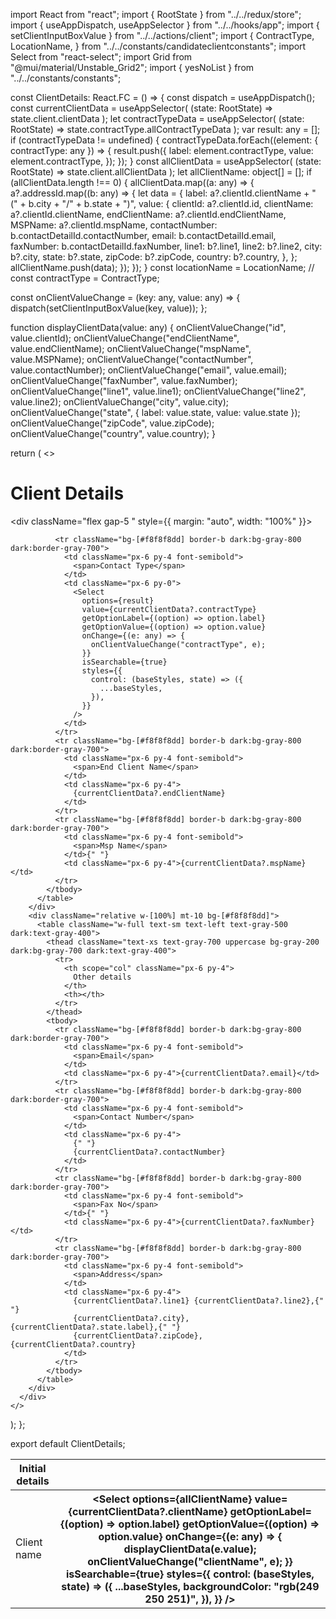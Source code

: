 import React from "react";
import { RootState } from "../../redux/store";
import { useAppDispatch, useAppSelector } from "../../hooks/app";
import { setClientInputBoxValue } from "../../actions/client";
import {
  ContractType,
  LocationName,
} from "../../constants/candidateclientconstants";
import Select from "react-select";
import Grid from "@mui/material/Unstable_Grid2";
import { yesNoList } from "../../constants/constants";

const ClientDetails: React.FC = () => {
  const dispatch = useAppDispatch();
  const currentClientData = useAppSelector(
    (state: RootState) => state.client.clientData
  );
  let contractTypeData = useAppSelector(
    (state: RootState) => state.contractType.allContractTypeData
  );
  var result: any = [];
  if (contractTypeData != undefined) {
    contractTypeData.forEach((element: { contractType: any }) => {
      result.push({
        label: element.contractType,
        value: element.contractType,
      });
    });
  }
  const allClientData = useAppSelector(
    (state: RootState) => state.client.allClientData
  );
  let allClientName: object[] = [];
  if (allClientData.length !== 0) {
    allClientData.map((a: any) => {
      a?.addressId.map((b: any) => {
        let data = {
          label: a?.clientId.clientName + " (" + b.city + "/" + b.state + ")",
          value: {
            clientId: a?.clientId.id,
            clientName: a?.clientId.clientName,
            endClientName: a?.clientId.endClientName,
            MSPName: a?.clientId.mspName,
            contactNumber: b.contactDetailId.contactNumber,
            email: b.contactDetailId.email,
            faxNumber: b.contactDetailId.faxNumber,
            line1: b?.line1,
            line2: b?.line2,
            city: b?.city,
            state: b?.state,
            zipCode: b?.zipCode,
            country: b?.country,
          },
        };
        allClientName.push(data);
      });
    });
  }
  const locationName = LocationName;
  // const contractType = ContractType;

  const onClientValueChange = (key: any, value: any) => {
    dispatch(setClientInputBoxValue(key, value));
  };

  function displayClientData(value: any) {
    onClientValueChange("id", value.clientId);
    onClientValueChange("endClientName", value.endClientName);
    onClientValueChange("mspName", value.MSPName);
    onClientValueChange("contactNumber", value.contactNumber);
    onClientValueChange("email", value.email);
    onClientValueChange("faxNumber", value.faxNumber);
    onClientValueChange("line1", value.line1);
    onClientValueChange("line2", value.line2);
    onClientValueChange("city", value.city);
    onClientValueChange("state", { label: value.state, value: value.state });
    onClientValueChange("zipCode", value.zipCode);
    onClientValueChange("country", value.country);
  }

  return (
    <>
      <h1 className="mt-7"> Client Details</h1>
      <div className="flex gap-5 " style={{ margin: "auto", width: "100%" }}>
        <div className="relative w-[100%] mt-10 ">
          <table className="w-full text-sm text-left text-gray-500 dark:text-gray-400">
            <thead className="text-xs text-gray-700 uppercase bg-gray-200 dark:bg-gray-700 dark:text-gray-400">
              <tr>
                <th scope="col" className="px-6 py-4">
                  Initial details
                </th>
                <th></th>
              </tr>
            </thead>
            <tbody>
              <tr className="bg-[#f8f8f8dd] border-b dark:bg-gray-800 dark:border-gray-700">
                <td className="px-6 py-4 font-semibold ">
                  <span>Client name</span>
                </td>
                <th scope="col" className="px-6 py-0">
                  <Select
                    options={allClientName}
                    value={currentClientData?.clientName}
                    getOptionLabel={(option) => option.label}
                    getOptionValue={(option) => option.value}
                    onChange={(e: any) => {
                      displayClientData(e.value);
                      onClientValueChange("clientName", e);
                    }}
                    isSearchable={true}
                    styles={{
                      control: (baseStyles, state) => ({
                        ...baseStyles,
                        backgroundColor: "rgb(249 250 251)",
                      }),
                    }}
                  />
                </th>
              </tr>

              <tr className="bg-[#f8f8f8dd] border-b dark:bg-gray-800 dark:border-gray-700">
                <td className="px-6 py-4 font-semibold">
                  <span>Contact Type</span>
                </td>
                <td className="px-6 py-0">
                  <Select
                    options={result}
                    value={currentClientData?.contractType}
                    getOptionLabel={(option) => option.label}
                    getOptionValue={(option) => option.value}
                    onChange={(e: any) => {
                      onClientValueChange("contractType", e);
                    }}
                    isSearchable={true}
                    styles={{
                      control: (baseStyles, state) => ({
                        ...baseStyles,
                      }),
                    }}
                  />
                </td>
              </tr>
              <tr className="bg-[#f8f8f8dd] border-b dark:bg-gray-800 dark:border-gray-700">
                <td className="px-6 py-4 font-semibold">
                  <span>End Client Name</span>
                </td>
                <td className="px-6 py-4">
                  {currentClientData?.endClientName}
                </td>
              </tr>
              <tr className="bg-[#f8f8f8dd] border-b dark:bg-gray-800 dark:border-gray-700">
                <td className="px-6 py-4 font-semibold">
                  <span>Msp Name</span>
                </td>{" "}
                <td className="px-6 py-4">{currentClientData?.mspName}</td>
              </tr>
            </tbody>
          </table>
        </div>
        <div className="relative w-[100%] mt-10 bg-[#f8f8f8dd]">
          <table className="w-full text-sm text-left text-gray-500 dark:text-gray-400">
            <thead className="text-xs text-gray-700 uppercase bg-gray-200 dark:bg-gray-700 dark:text-gray-400">
              <tr>
                <th scope="col" className="px-6 py-4">
                  Other details
                </th>
                <th></th>
              </tr>
            </thead>
            <tbody>
              <tr className="bg-[#f8f8f8dd] border-b dark:bg-gray-800 dark:border-gray-700">
                <td className="px-6 py-4 font-semibold">
                  <span>Email</span>
                </td>
                <td className="px-6 py-4">{currentClientData?.email}</td>
              </tr>
              <tr className="bg-[#f8f8f8dd] border-b dark:bg-gray-800 dark:border-gray-700">
                <td className="px-6 py-4 font-semibold">
                  <span>Contact Number</span>
                </td>
                <td className="px-6 py-4">
                  {" "}
                  {currentClientData?.contactNumber}
                </td>
              </tr>
              <tr className="bg-[#f8f8f8dd] border-b dark:bg-gray-800 dark:border-gray-700">
                <td className="px-6 py-4 font-semibold">
                  <span>Fax No</span>
                </td>{" "}
                <td className="px-6 py-4">{currentClientData?.faxNumber}</td>
              </tr>
              <tr className="bg-[#f8f8f8dd] border-b dark:bg-gray-800 dark:border-gray-700">
                <td className="px-6 py-4 font-semibold">
                  <span>Address</span>
                </td>
                <td className="px-6 py-4">
                  {currentClientData?.line1} {currentClientData?.line2},{" "}
                  {currentClientData?.city}, {currentClientData?.state.label},{" "}
                  {currentClientData?.zipCode}, {currentClientData?.country}
                </td>
              </tr>
            </tbody>
          </table>
        </div>
      </div>
    </>
  );
};

export default ClientDetails;
